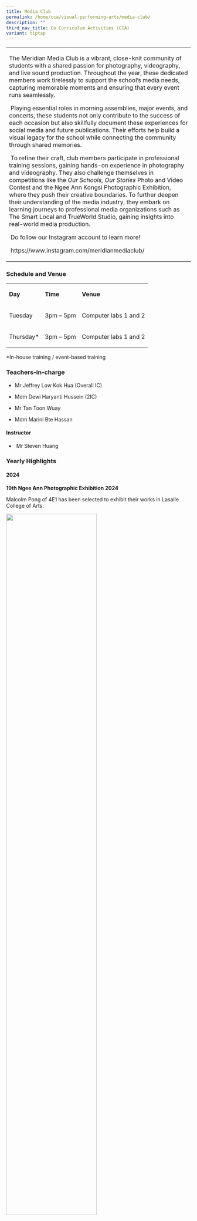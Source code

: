 ```yaml
---
title: Media Club
permalink: /home/cca/visual-performing-arts/media-club/
description: ""
third_nav_title: Co Curriculum Activities (CCA)
variant: tiptap
---
```

<table style="minWidth: 25px">
<colgroup>
<col>
</colgroup>
<tbody>
<tr>
<td rowspan="1" colspan="1">
<p>The Meridian Media Club is a vibrant, close-knit community of students
with a shared passion for photography, videography, and live sound production.
Throughout the year, these dedicated members work tirelessly to support
the school’s media needs, capturing memorable moments and ensuring that
every event runs seamlessly.</p>
<p>&nbsp;Playing essential roles in morning assemblies, major events, and
concerts, these students not only contribute to the success of each occasion
but also skillfully document these experiences for social media and future
publications. Their efforts help build a visual legacy for the school while
connecting the community through shared memories.</p>
<p>&nbsp;To refine their craft, club members participate in professional
training sessions, gaining hands-on experience in photography and videography.
They also challenge themselves in competitions like the <em>Our Schools, Our Stories</em> Photo
and Video Contest and the Ngee Ann Kongsi Photographic Exhibition, where
they push their creative boundaries. To further deepen their understanding
of the media industry, they embark on learning journeys to professional
media organizations such as The Smart Local and TrueWorld Studio, gaining
insights into real-world media production.</p>
<p>&nbsp;Do follow our Instagram account to learn more!</p>
<p>&nbsp;<a rel="noopener noreferrer nofollow" target="_blank">https://www.instagram.com/meridianmediaclub/</a>
</p>
</td>
</tr>
</tbody>
</table>
<h3>Schedule and Venue</h3>
<table style="minWidth: 75px">
<colgroup>
<col>
<col>
<col>
</colgroup>
<tbody>
<tr>
<td rowspan="1" colspan="1">
<p><strong>Day</strong>
</p>
</td>
<td rowspan="1" colspan="1">
<p><strong>Time</strong>
</p>
</td>
<td rowspan="1" colspan="1">
<p><strong>Venue</strong>
</p>
</td>
</tr>
<tr>
<td rowspan="1" colspan="1">
<p>Tuesday</p>
</td>
<td rowspan="1" colspan="1">
<p>3pm – 5pm</p>
</td>
<td rowspan="1" colspan="1">
<p>Computer labs 1 and 2</p>
</td>
</tr>
<tr>
<td rowspan="1" colspan="1">
<p>Thursday*</p>
</td>
<td rowspan="1" colspan="1">
<p>3pm – 5pm</p>
</td>
<td rowspan="1" colspan="1">
<p>Computer labs 1 and 2</p>
</td>
</tr>
</tbody>
</table>
<p>*In-house training / event-based training</p>
<h3>Teachers-in-charge</h3>
<ul data-tight="true" class="tight">
<li>
<p>Mr Jeffrey Low Kok Hua (Overall IC)</p>
</li>
<li>
<p>Mdm Dewi Haryanti Hussein (2IC)</p>
</li>
<li>
<p>Mr Tan Toon Wuay</p>
</li>
<li>
<p>Mdm Marini Bte Hassan</p>
</li>
</ul>
<h4>Instructor</h4>
<ul data-tight="true" class="tight">
<li>
<p>&nbsp;Mr Steven Huang</p>
</li>
</ul>
<h3>Yearly Highlights</h3>
<h4>2024</h4>
<p><strong>19th Ngee Ann Photographic Exhibition 2024</strong>
</p>
<p>Malcolm Pong of 4E1 has been selected to exhibit their works in Lasalle
College of Arts.</p>
<div class="isomer-image-wrapper">
<img style="width: 70%;" height="auto" width="100%" alt="" src="/images/CCA/Media Club/MC1.jpg">
</div>
<p>&nbsp;</p>
<p><strong>Our Schools, Our Stories photo and video contest 2024</strong>
</p>
<p>&nbsp;Yee Yi Hui and Edelia Binte Muhamad Nizam of 2/3 have won the Honorable
Mention award for the Youth Category under “Our School Community” story.</p>
<p>You may check her work in the following link:</p>
<p><a rel="noopener noreferrer nofollow" target="_blank">https://www.moe.gov.sg/our-schools-our-stories/winning-stories-2024/our-school-community</a>
</p>
<p></p>
<div class="isomer-image-wrapper">
<img style="width: 100%" height="auto" width="100%" alt="" src="/images/CCA/Media Club/MC2.png">
</div>
<p></p>
<p><strong>Objectifs Photo club of the year award 2024.</strong>
</p>
<p>Our Photography team had won a Special Mention prize in the Objectifs
Photo Club of the year award.</p>
<p>&nbsp;The team consists of Javen (3E4), Nurlaila (3E1), Dionna (3A1),
Yi Hui (2/3), Edelia (2/3), Xuan Qiao (2/2) and Tsoi Ho Chit (2/4).</p>
<div class="isomer-image-wrapper">
<img style="width: 100%" height="auto" width="100%" alt="" src="/images/CCA/Media Club/MC3.jpg">
</div>
<p></p>
<p><strong>Singapore Youth Festival Celebration 2024.</strong>
</p>
<p>Malcolm Pong of 4E1 and Dionne Pang of 4E2 were selected to be student
photographers for the SYF celebration at Gardens by the Bay.</p>
<h4><strong>2023</strong></h4>
<p><strong>18th Ngee Ann Photographic Exhibition 2023</strong>
</p>
<p>&nbsp;10 Students have been selected to exhibit their works in Lasalle
College of Arts.</p>
<p>Rusyaidi (1/4), Tsoi Ho Chit (1/4), Nasri (2E1), Nurlaila (2E3), Audrey
(3A1), Darwisy (3A1), Yu Xi (3A2), Malcolm Pong (3E1), Dionne Pang (3E2)
and Geng Huum (3E3).</p>
<p>2 of the 10 students have been selected to exhibit their work permanently
in the organization’s venue. They are Nasri (2E1) and Nurlaila (2E3).</p>
<div class="isomer-image-wrapper">
<img style="width: 100%" height="auto" width="100%" alt="" src="/images/CCA/Media Club/MC4.jpg">
</div>
<p></p>
<p><strong>Our Schools, Our Stories photo and video contest 2023</strong>
</p>
<p>&nbsp;Dionne Pang Lin Kai (3E2) has won the Honorable Mention award for
the Youth Category under “priceless moments” story.</p>
<p>&nbsp;You may check her work in the following link:</p>
<p>&nbsp;<a rel="noopener noreferrer nofollow" target="_blank">https://www.moe.gov.sg/our-schools-our-stories/winning-stories-2023/priceless-moments/youth</a>
</p>
<div class="isomer-image-wrapper">
<img style="width: 100%" height="auto" width="100%" alt="" src="/images/CCA/Media Club/MC5.png">
</div>
<h4><strong>2022</strong></h4>
<ul data-tight="true" class="tight">
<li>
<p>Ibuildsg photography competition 2022</p>
</li>
<li>
<p>Our Schools, Our Stories photo and video contest 2022</p>
</li>
</ul>
<h3>&nbsp;<strong>Our CCA Experience</strong></h3>
<p>“Media club allows its members to explore and learn various forms of media,
including videography, photography, and AVA. It fosters creativity and
teamwork providing a platform for learning and self-expression.”</p>
<ul data-tight="true" class="tight">
<li>
<p><strong>Yu Cen (3E4)</strong>
</p>
</li>
</ul>
<p>&nbsp;“Being part of the Media Club CCA is an excellent opportunity to
unleash our creativity and collaborate with our teachers and friends. Together,
we can capture the world through the lenses. I truly enjoy being a part
of this family.”</p>
<ul data-tight="true" class="tight">
<li>
<p><strong>Yi Hui (2/3)</strong>
</p>
</li>
</ul>
<p>&nbsp;"The skills I've gained and the friendships I've forged in Media
Club make it a truly once-in-a-lifetime experience—one that I would relive
every second of if I could."</p>
<ul data-tight="true" class="tight">
<li>
<p><strong>Nicolas Ng (3E1)</strong>
</p>
</li>
</ul>
<p></p>
<p><strong>Secondary One CCA Orientation</strong>
</p>
<div class="isomer-image-wrapper">
<img style="width: 100%" height="auto" width="100%" alt="" src="/images/CCA/Media Club/MC6.png">
</div>
<p></p>
<div class="isomer-image-wrapper">
<img style="width: 100%" height="auto" width="100%" alt="" src="/images/CCA/Media Club/MC7.png">
</div>
<p></p>
<div class="isomer-image-wrapper">
<img style="width: 100%" height="auto" width="100%" alt="" src="/images/CCA/Media Club/MC8.png">
</div>
<p><strong>Secondary One student ID photo</strong>
</p>
<div class="isomer-image-wrapper">
<img style="width: 100%" height="auto" width="100%" alt="" src="/images/CCA/Media Club/MC9.png">
</div>
<p><strong>Learning Journey to Smart Local</strong>
</p>
<div class="isomer-image-wrapper">
<img style="width: 100%" height="auto" width="100%" alt="" src="/images/CCA/Media Club/MC10.png">
</div>
<p></p>
<div class="isomer-image-wrapper">
<img style="width: 100%" height="auto" width="100%" alt="" src="/images/CCA/Media Club/MC11.png">
</div>
<p><strong>Photo walk Learning Journey to Jewel</strong>
</p>
<div class="isomer-image-wrapper">
<img style="width: 100%" height="auto" width="100%" alt="" src="/images/CCA/Media Club/MC12.jpg">
</div>
<p><strong>Our passionate and patient trainer Mr Steven Huang</strong>
</p>
<div class="isomer-image-wrapper">
<img style="width: 100%" height="auto" width="100%" alt="" src="/images/CCA/Media Club/MC13.png">
</div>
<p></p>